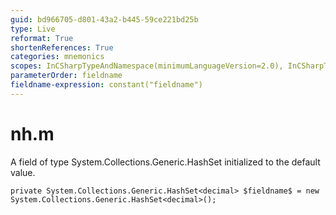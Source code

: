 ```yaml
---
guid: bd966705-d801-43a2-b445-59ce221bd25b
type: Live
reformat: True
shortenReferences: True
categories: mnemonics
scopes: InCSharpTypeAndNamespace(minimumLanguageVersion=2.0), InCSharpTypeMember(minimumLanguageVersion=2.0)
parameterOrder: fieldname
fieldname-expression: constant("fieldname")
---
```


# nh.m

A field of type System.Collections.Generic.HashSet<decimal> initialized to the default value.

```
private System.Collections.Generic.HashSet<decimal> $fieldname$ = new System.Collections.Generic.HashSet<decimal>();
```
